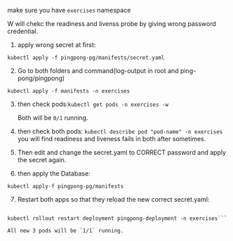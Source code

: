 make sure you have `exercises` namespace

W will chekc the readiness and livenss probe by  giving wrong password credential.

1. apply wrong secret at first:

```kubectl apply -f pingpong-pg/manifests/secret.yaml```

2. Go to both folders and command(log-output in root and ping-pong/pingpong)

```kubectl apply -f manifests -n exercises```

3. then check pods:```kubectl get pods -n exercises -w```

   Both will be `0/1` running.

4. then check both pods: ```kubectl describe pod "pod-name" -n exercises```
   you will find readiness and liveness fails in both after sometimes. 

5. Then edit and change the secret.yaml to CORRECT password and apply the secret again. 
 
6. then apply the Database:

```kubectl apply-f pingpong-pg/manifests```

7. Restart both apps so that they reload the new correct secret.yaml:

````kubectl rollout restart deployment log-output-deployment -n exercises

kubectl rollout restart deployment pingpong-deployment -n exercises```

All new 3 pods will be `1/1` running.
